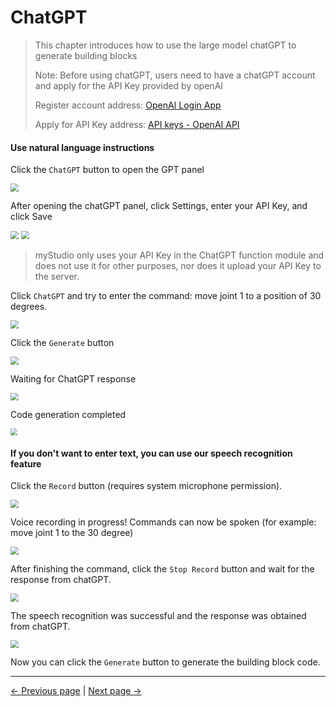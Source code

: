 # ChatGPT

>This chapter introduces how to use the large model chatGPT to generate building blocks
>
>Note: Before using chatGPT, users need to have a chatGPT account and apply for the API Key provided by openAI
>
>Register account address: [OpenAI Login App](https://chat.openai.com/auth/login)
>
>Apply for API Key address: [API keys - OpenAI API](https://platform.openai.com/api-keys)
>



#### Use natural language instructions

Click the `ChatGPT` button to open the GPT panel

<img src="..\resources\1-blockly\images\chatGPT\open.png" style="zoom:80%;" />



After opening the chatGPT panel, click Settings, enter your API Key, and click Save

<img src="..\resources\1-blockly\images\chatGPT\enter.png" style="zoom:80%;" />

<img src="..\resources\1-blockly\images\chatGPT\setting.png" style="zoom:80%;" />


  > myStudio only uses your API Key in the ChatGPT function module and does not use it for other purposes, nor does it upload your API Key to the server.



Click `ChatGPT` and try to enter the command: move joint 1 to a position of 30 degrees.

<img src="..\resources\1-blockly\images\chatGPT\command.png" style="zoom:80%;" />

Click the `Generate` button

<img src="..\resources\1-blockly\images\chatGPT\generate_btn.png" style="zoom:80%;" />

Waiting for ChatGPT response

<img src="..\resources\1-blockly\images\chatGPT\5.png" style="zoom:80%;" />





Code generation completed

<img src='..\resources\1-blockly\images\chatGPT\generate_sus.png' style="zoom: 67%;" />





#### If you don't want to enter text, you can use our speech recognition feature



Click the `Record` button (requires system microphone permission).

<img src="..\resources\1-blockly\images\chatGPT\record_btn.png" style="zoom:80%;" />



Voice recording in progress! Commands can now be spoken (for example: move joint 1 to the 30 degree)

<img src="..\resources\1-blockly\images\chatGPT\recording.png" style="zoom:80%;" />



After finishing the command, click the `Stop Record` button and wait for the response from chatGPT.

<img src="..\resources\1-blockly\images\chatGPT\5.png" style="zoom:80%;" />

The speech recognition was successful and the response was obtained from chatGPT.

<img src="..\resources\1-blockly\images\chatGPT\command.png" style="zoom:80%;" />

Now you can click the `Generate` button to generate the building block code.








---

[← Previous page](./6-useCoords.md) | [Next page →](./8-singleStep.md)










